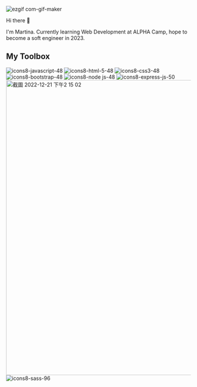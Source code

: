 ![ezgif com-gif-maker](https://user-images.githubusercontent.com/116145929/197384640-99e128e9-229a-4f33-b5be-cd316dccb478.gif)

Hi there 👋 

I'm Martina. Currently learning Web Development at ALPHA Camp, hope to become a soft engineer in 2023.

## My Toolbox
![icons8-javascript-48](https://user-images.githubusercontent.com/116145929/197384155-8cb98d91-f881-422b-844e-ca275652f537.png)
![icons8-html-5-48](https://user-images.githubusercontent.com/116145929/197384160-40769506-c5fd-4bf2-81f9-22ab3e447e54.png)
![icons8-css3-48](https://user-images.githubusercontent.com/116145929/197384166-b796d01c-7225-48de-80af-2c710b865343.png)
![icons8-bootstrap-48](https://user-images.githubusercontent.com/116145929/197384173-54a696c0-99ff-4894-96bb-2f4a6e821226.png)
![icons8-node js-48](https://user-images.githubusercontent.com/116145929/208834962-3c9b0dd5-1f14-4d4e-8d0e-c54c2d70ed16.png)
![icons8-express-js-50](https://user-images.githubusercontent.com/116145929/208835000-757ac57e-5c6a-4760-b8ce-8821ad398541.png)
<img width="804" alt="截圖 2022-12-21 下午2 15 02" src="https://user-images.githubusercontent.com/116145929/208835015-ad011fff-1a68-415b-a046-dd00bff8ab2e.png">
![icons8-sass-96](https://user-images.githubusercontent.com/116145929/208835231-75c36a6d-d149-43b5-af06-798482f56862.png)


<!--
**Martina928/Martina928** is a ✨ _special_ ✨ repository because its `README.md` (this file) appears on your GitHub profile.

Here are some ideas to get you started:

- 🔭 I’m currently working on ...
- 🌱 I’m currently learning ...
- 👯 I’m looking to collaborate on ...
- 🤔 I’m looking for help with ...
- 💬 Ask me about ...
- 📫 How to reach me: ...
- 😄 Pronouns: ...
- ⚡ Fun fact: ...
-->

